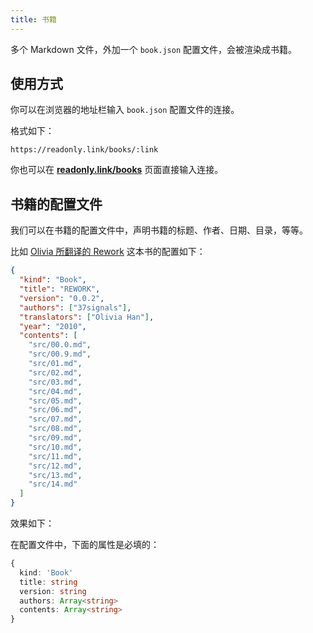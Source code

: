 ```yaml
---
title: 书籍
---
```


多个 Markdown 文件，外加一个 `book.json` 配置文件，会被渲染成书籍。

## 使用方式

你可以在浏览器的地址栏输入 `book.json` 配置文件的连接。

格式如下：

```
https://readonly.link/books/:link
```

你也可以在 [**readonly.link/books**](https://readonly.link/articles) 页面直接输入连接。

## 书籍的配置文件

我们可以在书籍的配置文件中，声明书籍的标题、作者、日期、目录，等等。

比如 [Olivia 所翻译的 Rework](https://github.com/readonlylink/readonlylink-books/tree/master/rework) 这本书的配置如下：

```json
{
  "kind": "Book",
  "title": "REWORK",
  "version": "0.0.2",
  "authors": ["37signals"],
  "translators": ["Olivia Han"],
  "year": "2010",
  "contents": [
    "src/00.0.md",
    "src/00.9.md",
    "src/01.md",
    "src/02.md",
    "src/03.md",
    "src/04.md",
    "src/05.md",
    "src/06.md",
    "src/07.md",
    "src/08.md",
    "src/09.md",
    "src/10.md",
    "src/11.md",
    "src/12.md",
    "src/13.md",
    "src/14.md"
  ]
}
```

效果如下：

<readonlylink href="https://readonlylink-books.netlify.app/rework/book.json" />

在配置文件中，下面的属性是必填的：

```typescript
{
  kind: 'Book'
  title: string
  version: string
  authors: Array<string>
  contents: Array<string>
}
```
